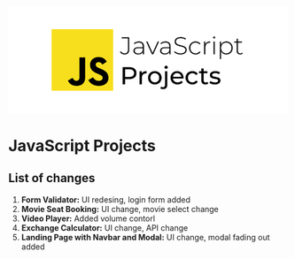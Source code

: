 ![Java Script Projects](cover.png)

# JavaScript Projects

## List of changes

1. **Form Validator:** UI redesing, login form added
2. **Movie Seat Booking:** UI change, movie select change
3. **Video Player:** Added volume contorl
4. **Exchange Calculator:** UI change, API change
5. **Landing Page with Navbar and Modal:** UI change, modal fading out added
